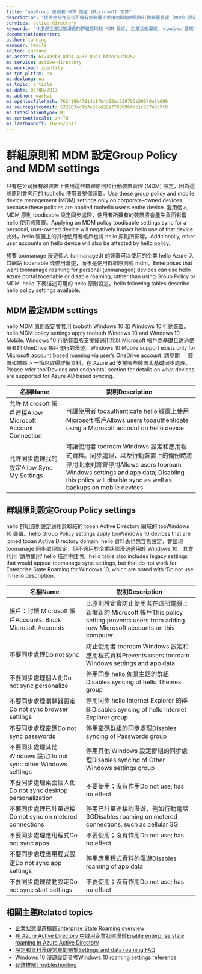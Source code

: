 ```yaml
---
title: "aaaGroup 原則和 MDM 設定 |Microsoft 文件"
description: "提供應該在公司所擁有的裝置上使用的群組原則和行動裝置管理 (MDM) 設定的相關資訊。 這些原則會套用的 toohello 使用者整個裝置。"
services: active-directory
keywords: "什麼是企業狀態漫遊的群組原則和 MDM 設定, 企業狀態漫遊, windows 雲端"
documentationcenter: 
author: tanning
manager: femila
editor: curtand
ms.assetid: 6471a9b3-8dd4-4237-89d1-bfbeca9f8252
ms.service: active-directory
ms.workload: identity
ms.tgt_pltfrm: na
ms.devlang: na
ms.topic: article
ms.date: 03/08/2017
ms.author: markvi
ms.openlocfilehash: 762419b47014b1fb4d92ac528785e20078afe689
ms.sourcegitcommit: 523283cc1b3c37c428e77850964dc1c33742c5f0
ms.translationtype: MT
ms.contentlocale: zh-TW
ms.lasthandoff: 10/06/2017
---
```

# <a name="group-policy-and-mdm-settings"></a><span data-ttu-id="c2ccd-105">群組原則和 MDM 設定</span><span class="sxs-lookup"><span data-stu-id="c2ccd-105">Group Policy and MDM settings</span></span>
<span data-ttu-id="c2ccd-106">只有在公司擁有的裝置上使用這些群組原則和行動裝置管理 (MDM) 設定，因為這些原則會套用的 toohello 使用者整個裝置。</span><span class="sxs-lookup"><span data-stu-id="c2ccd-106">Use these group policy and mobile device management (MDM) settings only on corporate-owned devices because these policies are applied toohello user’s entire device.</span></span> <span data-ttu-id="c2ccd-107">套用個人 MDM 原則 toodisable 設定同步處理，使用者所擁有的裝置將會產生負面影響 hello 使用該裝置。</span><span class="sxs-lookup"><span data-stu-id="c2ccd-107">Applying an MDM policy toodisable settings sync for a personal, user-owned device will negatively impact hello use of that device.</span></span> <span data-ttu-id="c2ccd-108">此外，hello 裝置上的其他使用者帳戶也將 hello 原則所影響。</span><span class="sxs-lookup"><span data-stu-id="c2ccd-108">Additionally, other user accounts on hello device will also be affected by hello policy.</span></span>

<span data-ttu-id="c2ccd-109">想要 toomanage 漫遊個人 (unmanaged) 的裝置可以使用的企業 hello Azure 入口網站 tooenable 或停用漫遊，而不是使用群組原則或 mdm。</span><span class="sxs-lookup"><span data-stu-id="c2ccd-109">Enterprises that want toomanage roaming for personal (unmanaged) devices can use hello Azure portal tooenable or disable roaming, rather than using Group Policy or MDM.</span></span>
<span data-ttu-id="c2ccd-110">hello 下表描述可用的 hello 原則設定。</span><span class="sxs-lookup"><span data-stu-id="c2ccd-110">hello following tables describe hello policy settings available.</span></span>

## <a name="mdm-settings"></a><span data-ttu-id="c2ccd-111">MDM 設定</span><span class="sxs-lookup"><span data-stu-id="c2ccd-111">MDM settings</span></span>
<span data-ttu-id="c2ccd-112">hello MDM 原則設定會套用 tooboth Windows 10 和 Windows 10 行動裝置。</span><span class="sxs-lookup"><span data-stu-id="c2ccd-112">hello MDM policy settings apply tooboth Windows 10 and Windows 10 Mobile.</span></span>  <span data-ttu-id="c2ccd-113">Windows 10 行動裝置版支援僅適用於以 Microsoft 帳戶為基礎且透過使用者的 OneDrive 帳戶進行的漫遊。</span><span class="sxs-lookup"><span data-stu-id="c2ccd-113">Windows 10 Mobile support exists only for Microsoft account based roaming via user’s OneDrive account.</span></span>  <span data-ttu-id="c2ccd-114">請參閱 「 裝置和端點 > 一節以取得詳細資料，在 Azure ad 支援哪些裝置太基礎同步處理。</span><span class="sxs-lookup"><span data-stu-id="c2ccd-114">Please refer too“Devices and endpoints” section for details on what devices are supported for Azure AD based syncing.</span></span>

| <span data-ttu-id="c2ccd-115">名稱</span><span class="sxs-lookup"><span data-stu-id="c2ccd-115">Name</span></span> | <span data-ttu-id="c2ccd-116">說明</span><span class="sxs-lookup"><span data-stu-id="c2ccd-116">Description</span></span> |
| --- | --- |
| <span data-ttu-id="c2ccd-117">允許 Microsoft 帳戶連接</span><span class="sxs-lookup"><span data-stu-id="c2ccd-117">Allow Microsoft Account Connection</span></span> |<span data-ttu-id="c2ccd-118">可讓使用者 tooauthenticate hello 裝置上使用 Microsoft 帳戶</span><span class="sxs-lookup"><span data-stu-id="c2ccd-118">Allows users tooauthenticate using a Microsoft account on hello device</span></span> |
| <span data-ttu-id="c2ccd-119">允許同步處理我的設定</span><span class="sxs-lookup"><span data-stu-id="c2ccd-119">Allow Sync My Settings</span></span> |<span data-ttu-id="c2ccd-120">可讓使用者 tooroam Windows 設定和應用程式資料。同步處理，以及行動裝置上的備份時將停用此原則將會停用</span><span class="sxs-lookup"><span data-stu-id="c2ccd-120">Allows users tooroam Windows settings and app data; Disabling this policy will disable sync as well as backups on mobile devices</span></span> |

## <a name="group-policy-settings"></a><span data-ttu-id="c2ccd-121">群組原則設定</span><span class="sxs-lookup"><span data-stu-id="c2ccd-121">Group Policy settings</span></span>
<span data-ttu-id="c2ccd-122">hello 群組原則設定適用於聯結的 tooan Active Directory 網域的 tooWindows 10 裝置。</span><span class="sxs-lookup"><span data-stu-id="c2ccd-122">hello Group Policy settings apply tooWindows 10 devices that are joined tooan Active Directory domain.</span></span> <span data-ttu-id="c2ccd-123">hello 資料表也包含舊設定，會出現 toomanage 同步處理設定，但不適用於企業狀態漫遊適用於 Windows 10，其會利用 '請勿使用' hello 描述中註明。</span><span class="sxs-lookup"><span data-stu-id="c2ccd-123">hello table also includes legacy settings that would appear toomanage sync settings, but that do not work for Enterprise State Roaming for Windows 10, which are noted with ‘Do not use’ in hello description.</span></span>

| <span data-ttu-id="c2ccd-124">名稱</span><span class="sxs-lookup"><span data-stu-id="c2ccd-124">Name</span></span> | <span data-ttu-id="c2ccd-125">說明</span><span class="sxs-lookup"><span data-stu-id="c2ccd-125">Description</span></span> |
| --- | --- |
| <span data-ttu-id="c2ccd-126">帳戶：封鎖 Microsoft 帳戶</span><span class="sxs-lookup"><span data-stu-id="c2ccd-126">Accounts: Block Microsoft Accounts</span></span> |<span data-ttu-id="c2ccd-127">此原則設定會防止使用者在這部電腦上新增新的 Microsoft 帳戶</span><span class="sxs-lookup"><span data-stu-id="c2ccd-127">This policy setting prevents users from adding new Microsoft accounts on this computer</span></span> |
| <span data-ttu-id="c2ccd-128">不要同步處理</span><span class="sxs-lookup"><span data-stu-id="c2ccd-128">Do not sync</span></span> |<span data-ttu-id="c2ccd-129">防止使用者 tooroam Windows 設定和應用程式資料</span><span class="sxs-lookup"><span data-stu-id="c2ccd-129">Prevents users tooroam Windows settings and app data</span></span> |
| <span data-ttu-id="c2ccd-130">不要同步處理個人化</span><span class="sxs-lookup"><span data-stu-id="c2ccd-130">Do not sync personalize</span></span> |<span data-ttu-id="c2ccd-131">停用同步 hello 佈景主題的群組</span><span class="sxs-lookup"><span data-stu-id="c2ccd-131">Disables syncing of hello Themes group</span></span> |
| <span data-ttu-id="c2ccd-132">不要同步處理瀏覽器設定</span><span class="sxs-lookup"><span data-stu-id="c2ccd-132">Do not sync browser settings</span></span> |<span data-ttu-id="c2ccd-133">停用同步 hello Internet Explorer 的群組</span><span class="sxs-lookup"><span data-stu-id="c2ccd-133">Disables syncing of hello Internet Explorer group</span></span> |
| <span data-ttu-id="c2ccd-134">不要同步處理密碼</span><span class="sxs-lookup"><span data-stu-id="c2ccd-134">Do not sync passwords</span></span> |<span data-ttu-id="c2ccd-135">停用密碼群組的同步處理</span><span class="sxs-lookup"><span data-stu-id="c2ccd-135">Disables syncing of Passwords group</span></span> |
| <span data-ttu-id="c2ccd-136">不要同步處理其他 Windows 設定</span><span class="sxs-lookup"><span data-stu-id="c2ccd-136">Do not sync other Windows settings</span></span> |<span data-ttu-id="c2ccd-137">停用其他 Windows 設定群組的同步處理</span><span class="sxs-lookup"><span data-stu-id="c2ccd-137">Disables syncing of Other Windows settings group</span></span> |
| <span data-ttu-id="c2ccd-138">不要同步處理桌面個人化</span><span class="sxs-lookup"><span data-stu-id="c2ccd-138">Do not sync desktop personalization</span></span> |<span data-ttu-id="c2ccd-139">不要使用；沒有作用</span><span class="sxs-lookup"><span data-stu-id="c2ccd-139">Do not use; has no effect</span></span> |
| <span data-ttu-id="c2ccd-140">不要同步處理已計量連接</span><span class="sxs-lookup"><span data-stu-id="c2ccd-140">Do not sync on metered connections</span></span> |<span data-ttu-id="c2ccd-141">停用已計量連接的漫遊，例如行動電話 3G</span><span class="sxs-lookup"><span data-stu-id="c2ccd-141">Disables roaming on metered connections, such as cellular 3G</span></span> |
| <span data-ttu-id="c2ccd-142">不要同步處理應用程式</span><span class="sxs-lookup"><span data-stu-id="c2ccd-142">Do not sync apps</span></span> |<span data-ttu-id="c2ccd-143">不要使用；沒有作用</span><span class="sxs-lookup"><span data-stu-id="c2ccd-143">Do not use; has no effect</span></span> |
| <span data-ttu-id="c2ccd-144">不要同步處理應用程式設定</span><span class="sxs-lookup"><span data-stu-id="c2ccd-144">Do not sync app settings</span></span> |<span data-ttu-id="c2ccd-145">停用應用程式資料的漫遊</span><span class="sxs-lookup"><span data-stu-id="c2ccd-145">Disables roaming of app data</span></span> |
| <span data-ttu-id="c2ccd-146">不要同步處理啟動設定</span><span class="sxs-lookup"><span data-stu-id="c2ccd-146">Do not sync start settings</span></span> |<span data-ttu-id="c2ccd-147">不要使用；沒有作用</span><span class="sxs-lookup"><span data-stu-id="c2ccd-147">Do not use; has no effect</span></span> |

## <a name="related-topics"></a><span data-ttu-id="c2ccd-148">相關主題</span><span class="sxs-lookup"><span data-stu-id="c2ccd-148">Related topics</span></span>
* [<span data-ttu-id="c2ccd-149">企業狀態漫遊概觀</span><span class="sxs-lookup"><span data-stu-id="c2ccd-149">Enterprise State Roaming overview</span></span>](active-directory-windows-enterprise-state-roaming-overview.md)
* [<span data-ttu-id="c2ccd-150">在 Azure Active Directory 中啟用企業狀態漫遊</span><span class="sxs-lookup"><span data-stu-id="c2ccd-150">Enable enterprise state roaming in Azure Active Directory</span></span>](active-directory-windows-enterprise-state-roaming-enable.md)
* [<span data-ttu-id="c2ccd-151">設定和資料漫遊常見問題集</span><span class="sxs-lookup"><span data-stu-id="c2ccd-151">Settings and data roaming FAQ</span></span>](active-directory-windows-enterprise-state-roaming-faqs.md)
* [<span data-ttu-id="c2ccd-152">Windows 10 漫遊設定參考</span><span class="sxs-lookup"><span data-stu-id="c2ccd-152">Windows 10 roaming settings reference</span></span>](active-directory-windows-enterprise-state-roaming-windows-settings-reference.md)
* [<span data-ttu-id="c2ccd-153">疑難排解</span><span class="sxs-lookup"><span data-stu-id="c2ccd-153">Troubleshooting</span></span>](active-directory-windows-enterprise-state-roaming-troubleshooting.md)


